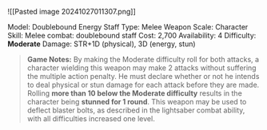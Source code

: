 ![[Pasted image 20241027011307.png]]

Model: Doublebound Energy Staff
Type: Melee Weapon
Scale: Character
Skill: Melee combat: doublebound staff
Cost: 2,700
Availability: 4
Difficulty: **Moderate**
Damage: STR+1D (physical), 3D (energy, stun)

> **Game Notes:** 
> By making the Moderate difficulty roll for both attacks, a character wielding this weapon may make 2 attacks without suffering the multiple action penalty. He must declare whether or not he intends to deal physical or stun damage for each attack before they are made. Rolling **more than 10 below the Moderate difficulty** results in the character being **stunned for 1 round**. This weapon may be used to deflect blaster bolts, as described in the lightsaber combat ability, with all difficulties increased one level.